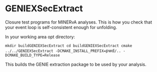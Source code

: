 # GENIEXSecExtract
Closure test programs for MINERvA analyses.  This is how you check that your event loop is self-consistent enough for unfolding.

In your working area opt directory:

`mkdir buildGENIEXSecExtract
cd buildGENIEXSecExtract
cmake ../../GENIEXSecExtract -DCMAKE_INSTALL_PREFIX=`pwd`/.. -DCMAKE_BUILD_TYPE=Release`

This builds the GENIE extraction package to be used by your analysis. 
